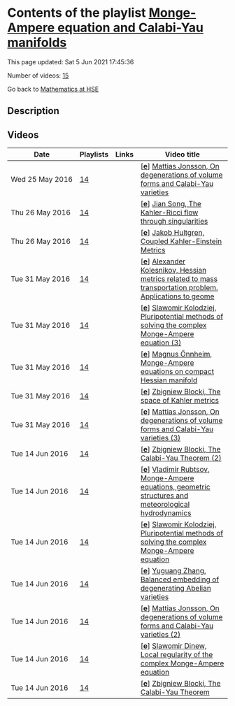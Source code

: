 # Contents of the playlist [Monge-Ampere equation and Calabi-Yau manifolds](https://www.youtube.com/playlist?list=PLq3E5oubNNoD7O_FmGP-fxgAu-VXU8m7g)

This page updated: Sat 5 Jun 2021 17:45:36

Number of videos: [15](#videos)

Go back to [Mathematics at HSE](../README.md)

## Description



## Videos

|Date|Playlists|Links|Video title|
|---|---|---|---|
| Wed&nbsp;25&nbsp;May&nbsp;2016 | [14](../playlists/14 "Monge-Ampere equation and Calabi-Yau manifolds") |  | [[**e**](https://studio.youtube.com/video/kRFe_oaUSZo/edit "Edit")] [Mattias Jonsson, On degenerations of volume forms and Calabi-Yau varieties](https://www.youtube.com/watch?v=kRFe_oaUSZo&list=PLq3E5oubNNoD7O_FmGP-fxgAu-VXU8m7g "Этот ролик обработан в Видеоредакторе YouTube (http://www.youtube.com/editor)") |
| Thu&nbsp;26&nbsp;May&nbsp;2016 | [14](../playlists/14 "Monge-Ampere equation and Calabi-Yau manifolds") |  | [[**e**](https://studio.youtube.com/video/TV41ziFL3PQ/edit "Edit")] [Jian Song, The Kahler-Ricci flow through singularities](https://www.youtube.com/watch?v=TV41ziFL3PQ&list=PLq3E5oubNNoD7O_FmGP-fxgAu-VXU8m7g "Этот ролик обработан в Видеоредакторе YouTube (http://www.youtube.com/editor)") |
| Thu&nbsp;26&nbsp;May&nbsp;2016 | [14](../playlists/14 "Monge-Ampere equation and Calabi-Yau manifolds") |  | [[**e**](https://studio.youtube.com/video/4mci5UU-YQM/edit "Edit")] [Jakob Hultgren, Coupled Kahler-Einstein Metrics](https://www.youtube.com/watch?v=4mci5UU-YQM&list=PLq3E5oubNNoD7O_FmGP-fxgAu-VXU8m7g "Этот ролик обработан в Видеоредакторе YouTube (http://www.youtube.com/editor)") |
| Tue&nbsp;31&nbsp;May&nbsp;2016 | [14](../playlists/14 "Monge-Ampere equation and Calabi-Yau manifolds") |  | [[**e**](https://studio.youtube.com/video/rp5WLXBKc3M/edit "Edit")] [Alexander Kolesnikov, Hessian metrics related to mass transportation problem. Applications to geome](https://www.youtube.com/watch?v=rp5WLXBKc3M&list=PLq3E5oubNNoD7O_FmGP-fxgAu-VXU8m7g "Этот ролик обработан в Видеоредакторе YouTube (http://www.youtube.com/editor)") |
| Tue&nbsp;31&nbsp;May&nbsp;2016 | [14](../playlists/14 "Monge-Ampere equation and Calabi-Yau manifolds") |  | [[**e**](https://studio.youtube.com/video/nOFjjK6Ai6w/edit "Edit")] [Slawomir Kolodziej, Pluripotential methods of solving the complex Monge-Ampere equation (3)](https://www.youtube.com/watch?v=nOFjjK6Ai6w&list=PLq3E5oubNNoD7O_FmGP-fxgAu-VXU8m7g "Этот ролик обработан в Видеоредакторе YouTube (http://www.youtube.com/editor)") |
| Tue&nbsp;31&nbsp;May&nbsp;2016 | [14](../playlists/14 "Monge-Ampere equation and Calabi-Yau manifolds") |  | [[**e**](https://studio.youtube.com/video/A75n5ZZtmjo/edit "Edit")] [Magnus Önnheim, Monge-Ampere equations on compact Hessian manifold](https://www.youtube.com/watch?v=A75n5ZZtmjo&list=PLq3E5oubNNoD7O_FmGP-fxgAu-VXU8m7g "Этот ролик обработан в Видеоредакторе YouTube (http://www.youtube.com/editor)") |
| Tue&nbsp;31&nbsp;May&nbsp;2016 | [14](../playlists/14 "Monge-Ampere equation and Calabi-Yau manifolds") |  | [[**e**](https://studio.youtube.com/video/YJhQVAYC_MM/edit "Edit")] [Zbigniew Blocki, The space of Kahler metrics](https://www.youtube.com/watch?v=YJhQVAYC_MM&list=PLq3E5oubNNoD7O_FmGP-fxgAu-VXU8m7g "Этот ролик обработан в Видеоредакторе YouTube (http://www.youtube.com/editor)") |
| Tue&nbsp;31&nbsp;May&nbsp;2016 | [14](../playlists/14 "Monge-Ampere equation and Calabi-Yau manifolds") |  | [[**e**](https://studio.youtube.com/video/GSXIEoJvPhc/edit "Edit")] [Mattias Jonsson, On degenerations of volume forms and Calabi-Yau varieties (3)](https://www.youtube.com/watch?v=GSXIEoJvPhc&list=PLq3E5oubNNoD7O_FmGP-fxgAu-VXU8m7g "Этот ролик обработан в Видеоредакторе YouTube (http://www.youtube.com/editor)") |
| Tue&nbsp;14&nbsp;Jun&nbsp;2016 | [14](../playlists/14 "Monge-Ampere equation and Calabi-Yau manifolds") |  | [[**e**](https://studio.youtube.com/video/sf_r9BQ8_xc/edit "Edit")] [Zbigniew Blocki, The Calabi-Yau Theorem (2)](https://www.youtube.com/watch?v=sf_r9BQ8_xc&list=PLq3E5oubNNoD7O_FmGP-fxgAu-VXU8m7g "Этот ролик обработан в Видеоредакторе YouTube (http://www.youtube.com/editor)") |
| Tue&nbsp;14&nbsp;Jun&nbsp;2016 | [14](../playlists/14 "Monge-Ampere equation and Calabi-Yau manifolds") |  | [[**e**](https://studio.youtube.com/video/x0OIZcrLnRI/edit "Edit")] [Vladimir Rubtsov, Monge-Ampere equations, geometric structures and meteorological hydrodynamics](https://www.youtube.com/watch?v=x0OIZcrLnRI&list=PLq3E5oubNNoD7O_FmGP-fxgAu-VXU8m7g "Этот ролик обработан в Видеоредакторе YouTube (http://www.youtube.com/editor)") |
| Tue&nbsp;14&nbsp;Jun&nbsp;2016 | [14](../playlists/14 "Monge-Ampere equation and Calabi-Yau manifolds") |  | [[**e**](https://studio.youtube.com/video/nQGpyueX9RY/edit "Edit")] [Slawomir Kolodziej, Pluripotential methods of solving the complex Monge-Ampere equation](https://www.youtube.com/watch?v=nQGpyueX9RY&list=PLq3E5oubNNoD7O_FmGP-fxgAu-VXU8m7g "Этот ролик обработан в Видеоредакторе YouTube (http://www.youtube.com/editor)") |
| Tue&nbsp;14&nbsp;Jun&nbsp;2016 | [14](../playlists/14 "Monge-Ampere equation and Calabi-Yau manifolds") |  | [[**e**](https://studio.youtube.com/video/UNR2nMyU6Ow/edit "Edit")] [Yuguang Zhang, Balanced embedding of degenerating Abelian varieties](https://www.youtube.com/watch?v=UNR2nMyU6Ow&list=PLq3E5oubNNoD7O_FmGP-fxgAu-VXU8m7g "Этот ролик обработан в Видеоредакторе YouTube (http://www.youtube.com/editor)") |
| Tue&nbsp;14&nbsp;Jun&nbsp;2016 | [14](../playlists/14 "Monge-Ampere equation and Calabi-Yau manifolds") |  | [[**e**](https://studio.youtube.com/video/iXPRFxZvKis/edit "Edit")] [Mattias Jonsson, On degenerations of volume forms and Calabi-Yau varieties (2)](https://www.youtube.com/watch?v=iXPRFxZvKis&list=PLq3E5oubNNoD7O_FmGP-fxgAu-VXU8m7g "Этот ролик обработан в Видеоредакторе YouTube (http://www.youtube.com/editor)") |
| Tue&nbsp;14&nbsp;Jun&nbsp;2016 | [14](../playlists/14 "Monge-Ampere equation and Calabi-Yau manifolds") |  | [[**e**](https://studio.youtube.com/video/7UWOelWEXDI/edit "Edit")] [Slawomir Dinew, Local regularity of the complex Monge-Ampere equation](https://www.youtube.com/watch?v=7UWOelWEXDI&list=PLq3E5oubNNoD7O_FmGP-fxgAu-VXU8m7g "Этот ролик обработан в Видеоредакторе YouTube (http://www.youtube.com/editor)") |
| Tue&nbsp;14&nbsp;Jun&nbsp;2016 | [14](../playlists/14 "Monge-Ampere equation and Calabi-Yau manifolds") |  | [[**e**](https://studio.youtube.com/video/kpr1gnN89uY/edit "Edit")] [Zbigniew Blocki, The Calabi-Yau Theorem](https://www.youtube.com/watch?v=kpr1gnN89uY&list=PLq3E5oubNNoD7O_FmGP-fxgAu-VXU8m7g "Этот ролик обработан в Видеоредакторе YouTube (http://www.youtube.com/editor)") |
